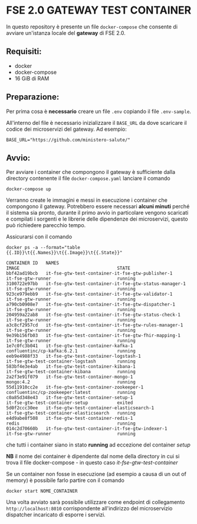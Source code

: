 # FSE 2.0 GATEWAY TEST CONTAINER

In questo repository è presente un file `docker-compose` che consente di avviare un'istanza locale del **gateway** di FSE 2.0.

## Requisiti:
* docker
* docker-compose
* 16 GiB di RAM

## Preparazione:

Per prima cosa è **necessario** creare un file `.env` copiando il file `.env-sample`.

All'interno del file è necessario inizializzare il `BASE_URL` da dove scaricare il codice dei microservizi del gateway.
Ad esempio:

    BASE_URL="https://github.com/ministero-salute/"

## Avvio:

Per avviare i container che compongono il gateway è sufficiente dalla directory contenente il file `docker-compose.yaml` lanciare il comando 

    docker-compose up

Verranno create le immagini e messi in esecuzione i container che compongono il gateway.
Potrebbero essere necessari **alcuni minuti** perché il sistema sia pronto, durante il primo avvio in particolare vengono scaricati e compilati i sorgenti e le librerie delle dipendenze dei microservizi, questo può richiedere parecchio tempo.

Assicurarsi con il comando
    
    docker ps -a --format="table {{.ID}}\t{{.Names}}\t{{.Image}}\t{{.State}}"

```
CONTAINER ID   NAMES                                                   IMAGE                                     STATE
bbf42ad19bcb   it-fse-gtw-test-container-it-fse-gtw-publisher-1        it-fse-gtw-runner                         running
3100722e97bb   it-fse-gtw-test-container-it-fse-gtw-status-manager-1   it-fse-gtw-runner                         running
923ce979ebb9   it-fse-gtw-test-container-it-fse-gtw-validator-1        it-fse-gtw-runner                         running
a790cb0908e7   it-fse-gtw-test-container-it-fse-gtw-dispatcher-1       it-fse-gtw-runner                         running
204959a22ab8   it-fse-gtw-test-container-it-fse-gtw-status-check-1     it-fse-gtw-runner                         running
a3c8cf2957cd   it-fse-gtw-test-container-it-fse-gtw-rules-manager-1    it-fse-gtw-runner                         running
9e39b156fb03   it-fse-gtw-test-container-it-fse-gtw-fhir-mapping-1     it-fse-gtw-runner                         running
1e7c0fc3b041   it-fse-gtw-test-container-kafka-1                       confluentinc/cp-kafka:6.2.1               running
eeb9e4988f33   it-fse-gtw-test-container-logstash-1                    it-fse-gtw-test-container-logstash        running
583bf4e3e4ab   it-fse-gtw-test-container-kibana-1                      it-fse-gtw-test-container-kibana          running
2a2f3e91f079   it-fse-gtw-test-container-mongo-1                       mongo:4.2                                 running
55d11910cc2e   it-fse-gtw-test-container-zookeeper-1                   confluentinc/cp-zookeeper:latest          running
c0a85d348e43   it-fse-gtw-test-container-setup-1                       it-fse-gtw-test-container-setup           exited
5d0f2ccc30ee   it-fse-gtw-test-container-elasticsearch-1               it-fse-gtw-test-container-elasticsearch   running
e4d9abe8f508   it-fse-gtw-test-container-redis-1                       redis                                     running
014c2d70660b   it-fse-gtw-test-container-it-fse-gtw-indexer-1          it-fse-gtw-runner                         running
```

che tutti i container siano in stato **running** ad eccezione del container *setup*

**NB** il nome dei container è dipendente dal nome della directory in cui si trova il file docker-compose - in questo caso *it-fse-gtw-test-container*

Se un container non fosse in esecuzione (ad esempio a causa di un out of memory) è possibile farlo partire con il comando

    docker start NOME_CONTAINER

Una volta avviato sarà possibile utilizzare come endpoint di collegamento `http://localhost:8010` corrispondente all'indirizzo del microservizio dispatcher incaricato di esporre i servizi.